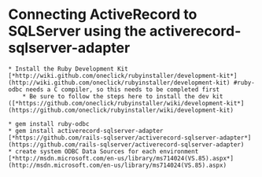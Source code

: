 # Connecting ActiveRecord to SQLServer using the activerecord-sqlserver-adapter

	* Install the Ruby Development Kit [*http://wiki.github.com/oneclick/rubyinstaller/development-kit*] (http://wiki.github.com/oneclick/rubyinstaller/development-kit) #ruby-odbc needs a C compiler, so this needs to be completed first
		* Be sure to follow the steps here to install the dev kit ([*https://github.com/oneclick/rubyinstaller/wiki/development-kit*] (https://github.com/oneclick/rubyinstaller/wiki/development-kit)

	* gem install ruby-odbc 
	* gem install activerecord-sqlserver-adapter [*https://github.com/rails-sqlserver/activerecord-sqlserver-adapter*] (https://github.com/rails-sqlserver/activerecord-sqlserver-adapter)
	* create system ODBC Data Sources for each environment [*http://msdn.microsoft.com/en-us/library/ms714024(VS.85).aspx*] (http://msdn.microsoft.com/en-us/library/ms714024(VS.85).aspx)


